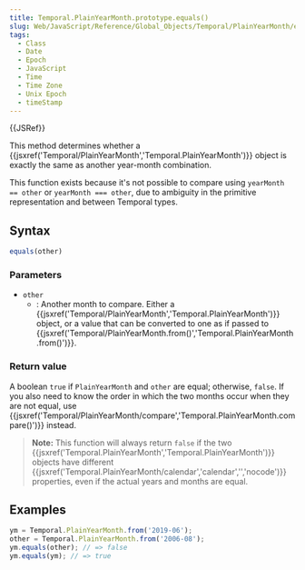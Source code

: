 ```yaml
---
title: Temporal.PlainYearMonth.prototype.equals()
slug: Web/JavaScript/Reference/Global_Objects/Temporal/PlainYearMonth/equals
tags:
  - Class
  - Date
  - Epoch
  - JavaScript
  - Time
  - Time Zone
  - Unix Epoch
  - timeStamp
---
```

{{JSRef}}

This method determines whether a
{{jsxref('Temporal/PlainYearMonth','Temporal.PlainYearMonth')}}
object is exactly the same as another year-month combination.

This function exists because it's not possible to compare using
`yearMonth == other` or `yearMonth === other`, due to ambiguity in the primitive
representation and between Temporal types.

## Syntax

```js
equals(other)
```

### Parameters

- `other`
  - : Another month to compare. Either a
    {{jsxref('Temporal/PlainYearMonth','Temporal.PlainYearMonth')}}
    object, or a value that can be converted to one as if passed to
    {{jsxref('Temporal/PlainYearMonth.from()','Temporal.PlainYearMonth.from()')}}.

### Return value

A boolean `true` if `PlainYearMonth` and `other` are equal; otherwise, `false`.
If you also need to know the order in which the two months occur when they are
not equal, use
{{jsxref('Temporal/PlainYearMonth/compare','Temporal.PlainYearMonth.compare()')}}
instead.

> **Note:** This function will always return `false` if the two
> {{jsxref('Temporal.PlainYearMonth','Temporal.PlainYearMonth')}}
> objects have different
> {{jsxref('Temporal.PlainYearMonth/calendar','calendar','','nocode')}}
> properties, even if the actual years and months are equal.

## Examples

```js
ym = Temporal.PlainYearMonth.from('2019-06');
other = Temporal.PlainYearMonth.from('2006-08');
ym.equals(other); // => false
ym.equals(ym); // => true
```
